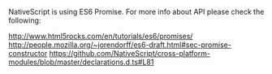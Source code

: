 NativeScript is using ES6 Promise. For more info about API please check the following:

http://www.html5rocks.com/en/tutorials/es6/promises/
http://people.mozilla.org/~jorendorff/es6-draft.html#sec-promise-constructor
https://github.com/NativeScript/cross-platform-modules/blob/master/declarations.d.ts#L81
